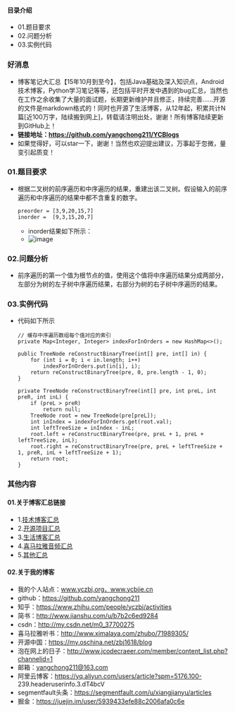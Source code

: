 #### 目录介绍
- 01.题目要求
- 02.问题分析
- 03.实例代码


### 好消息
- 博客笔记大汇总【15年10月到至今】，包括Java基础及深入知识点，Android技术博客，Python学习笔记等等，还包括平时开发中遇到的bug汇总，当然也在工作之余收集了大量的面试题，长期更新维护并且修正，持续完善……开源的文件是markdown格式的！同时也开源了生活博客，从12年起，积累共计N篇[近100万字，陆续搬到网上]，转载请注明出处，谢谢！所有博客陆续更新到GitHub上！
- **链接地址：https://github.com/yangchong211/YCBlogs**
- 如果觉得好，可以star一下，谢谢！当然也欢迎提出建议，万事起于忽微，量变引起质变！




### 01.题目要求
- 根据二叉树的前序遍历和中序遍历的结果，重建出该二叉树。假设输入的前序遍历和中序遍历的结果中都不含重复的数字。
    ```
    preorder = [3,9,20,15,7]
    inorder =  [9,3,15,20,7]
    ```
    - inorder结果如下所示：
    - ![image](https://upload-images.jianshu.io/upload_images/4432347-c6d7d9ed19ea3633.png?imageMogr2/auto-orient/strip%7CimageView2/2/w/1240)



### 02.问题分析
- 前序遍历的第一个值为根节点的值，使用这个值将中序遍历结果分成两部分，左部分为树的左子树中序遍历结果，右部分为树的右子树中序遍历的结果。



### 03.实例代码
- 代码如下所示
    ```
    // 缓存中序遍历数组每个值对应的索引
    private Map<Integer, Integer> indexForInOrders = new HashMap<>();
    
    public TreeNode reConstructBinaryTree(int[] pre, int[] in) {
        for (int i = 0; i < in.length; i++)
            indexForInOrders.put(in[i], i);
        return reConstructBinaryTree(pre, 0, pre.length - 1, 0);
    }
    
    private TreeNode reConstructBinaryTree(int[] pre, int preL, int preR, int inL) {
        if (preL > preR)
            return null;
        TreeNode root = new TreeNode(pre[preL]);
        int inIndex = indexForInOrders.get(root.val);
        int leftTreeSize = inIndex - inL;
        root.left = reConstructBinaryTree(pre, preL + 1, preL + leftTreeSize, inL);
        root.right = reConstructBinaryTree(pre, preL + leftTreeSize + 1, preR, inL + leftTreeSize + 1);
        return root;
    }
    ```








### 其他内容
#### 01.关于博客汇总链接
- 1.[技术博客汇总](https://www.jianshu.com/p/614cb839182c)
- 2.[开源项目汇总](https://blog.csdn.net/m0_37700275/article/details/80863574)
- 3.[生活博客汇总](https://blog.csdn.net/m0_37700275/article/details/79832978)
- 4.[喜马拉雅音频汇总](https://www.jianshu.com/p/f665de16d1eb)
- 5.[其他汇总](https://www.jianshu.com/p/53017c3fc75d)



#### 02.关于我的博客
- 我的个人站点：www.yczbj.org，www.ycbjie.cn
- github：https://github.com/yangchong211
- 知乎：https://www.zhihu.com/people/yczbj/activities
- 简书：http://www.jianshu.com/u/b7b2c6ed9284
- csdn：http://my.csdn.net/m0_37700275
- 喜马拉雅听书：http://www.ximalaya.com/zhubo/71989305/
- 开源中国：https://my.oschina.net/zbj1618/blog
- 泡在网上的日子：http://www.jcodecraeer.com/member/content_list.php?channelid=1
- 邮箱：yangchong211@163.com
- 阿里云博客：https://yq.aliyun.com/users/article?spm=5176.100- 239.headeruserinfo.3.dT4bcV
- segmentfault头条：https://segmentfault.com/u/xiangjianyu/articles
- 掘金：https://juejin.im/user/5939433efe88c2006afa0c6e









